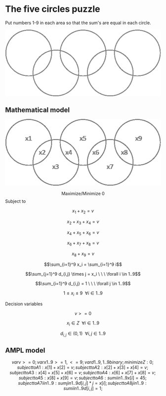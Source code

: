 # The five circles puzzle
 Put numbers 1-9 in each area so that the sum's are equal in each circle.

![alt text](https://github.com/kjudom/Math_Puzzles/blob/main/Five_Circles/5circles.png)



## Mathematical model

![alt text](https://github.com/kjudom/Math_Puzzles/blob/main/Five_Circles/5circles2.png)

$$\mbox{Maximize/Minimize  } 0$$
Subject to

$$x_1 + x_2 = v$$

$$x_2 + x_3 + x_4 = v$$

$$x_4 + x_5 + x_6 = v$$

$$x_6 + x_7 + x_8 = v$$

$$x_8 + x_9 = v$$

$$\sum_{i=1}^9 x_i = \sum_{i=1}^9 i$$

$$\sum_{j=1}^9 d_{i,j} \times j = x_i \ \ \ \forall i \in 1..9$$

$$\sum_{i=1}^9 d_{i,j} = 1 \ \ \ \forall j \in 1..9$$

$$1 \le x_i \le 9  \ \ \forall i \in 1..9$$

Decision variables

$$ v >= 0$$

$$x_i \in Z \ \ \forall i \in 1..9$$

$$d_{i,j} \in (0,1) \ \ \forall i,j \in 1..9$$


## AMPL model
```math
var v >= 0;
var x{1..9} >= 1, <= 9;
var d{1..9,1..9} binary;

minimize Z: 0;
subject to A1: x[1]+x[2]=v;
subject to A2: x[2]+x[3]+x[4]=v;
subject to A3: x[4]+x[5]+x[6]=v;
subject to A4: x[6]+x[7]+x[8]=v;
subject to A5: x[8]+x[9]=v;
subject to A6: sum{i in 1..9} x[i] = 45;
subject to A7 {i in 1..9}: sum{j in 1..9} d[i,j] * j = x[i]; 
subject to A8 {j in 1..9}: sum{i in 1..9} d[i,j] = 1; 
```